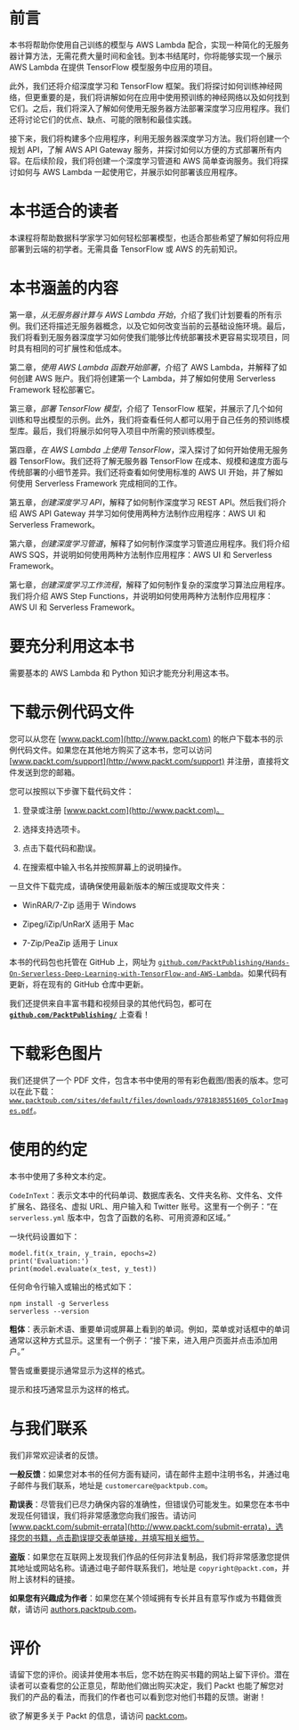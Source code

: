 # 前言

本书将帮助你使用自己训练的模型与 AWS Lambda 配合，实现一种简化的无服务器计算方法，无需花费大量时间和金钱。到本书结尾时，你将能够实现一个展示 AWS Lambda 在提供 TensorFlow 模型服务中应用的项目。

此外，我们还将介绍深度学习和 TensorFlow 框架。我们将探讨如何训练神经网络，但更重要的是，我们将讲解如何在应用中使用预训练的神经网络以及如何找到它们。之后，我们将深入了解如何使用无服务器方法部署深度学习应用程序。我们还将讨论它们的优点、缺点、可能的限制和最佳实践。

接下来，我们将构建多个应用程序，利用无服务器深度学习方法。我们将创建一个规划 API，了解 AWS API Gateway 服务，并探讨如何以方便的方式部署所有内容。在后续阶段，我们将创建一个深度学习管道和 AWS 简单查询服务。我们将探讨如何与 AWS Lambda 一起使用它，并展示如何部署该应用程序。

# 本书适合的读者

本课程将帮助数据科学家学习如何轻松部署模型，也适合那些希望了解如何将应用部署到云端的初学者。无需具备 TensorFlow 或 AWS 的先前知识。

# 本书涵盖的内容

第一章，*从无服务器计算与 AWS Lambda 开始*，介绍了我们计划要看的所有示例。我们还将描述无服务器概念，以及它如何改变当前的云基础设施环境。最后，我们将看到无服务器深度学习如何使我们能够比传统部署技术更容易实现项目，同时具有相同的可扩展性和低成本。

第二章，*使用 AWS Lambda 函数开始部署*，介绍了 AWS Lambda，并解释了如何创建 AWS 账户。我们将创建第一个 Lambda，并了解如何使用 Serverless Framework 轻松部署它。

第三章，*部署 TensorFlow 模型*，介绍了 TensorFlow 框架，并展示了几个如何训练和导出模型的示例。此外，我们将查看任何人都可以用于自己任务的预训练模型库。最后，我们将展示如何导入项目中所需的预训练模型。

第四章，*在 AWS Lambda 上使用 TensorFlow*，深入探讨了如何开始使用无服务器 TensorFlow。我们还将了解无服务器 TensorFlow 在成本、规模和速度方面与传统部署的小细节差异。我们还将查看如何使用标准的 AWS UI 开始，并了解如何使用 Serverless Framework 完成相同的工作。

第五章，*创建深度学习 API*，解释了如何制作深度学习 REST API。然后我们将介绍 AWS API Gateway 并学习如何使用两种方法制作应用程序：AWS UI 和 Serverless Framework。

第六章，*创建深度学习管道*，解释了如何制作深度学习管道应用程序。我们将介绍 AWS SQS，并说明如何使用两种方法制作应用程序：AWS UI 和 Serverless Framework。

第七章，*创建深度学习工作流程*，解释了如何制作复杂的深度学习算法应用程序。我们将介绍 AWS Step Functions，并说明如何使用两种方法制作应用程序：AWS UI 和 Serverless Framework。

# 要充分利用这本书

需要基本的 AWS Lambda 和 Python 知识才能充分利用这本书。

# 下载示例代码文件

您可以从您在 [www.packt.com](http://www.packt.com) 的帐户下载本书的示例代码文件。如果您在其他地方购买了这本书，您可以访问 [www.packt.com/support](http://www.packt.com/support) 并注册，直接将文件发送到您的邮箱。

您可以按照以下步骤下载代码文件：

1.  登录或注册 [www.packt.com](http://www.packt.com)。

1.  选择支持选项卡。

1.  点击下载代码和勘误。

1.  在搜索框中输入书名并按照屏幕上的说明操作。

一旦文件下载完成，请确保使用最新版本的解压或提取文件夹：

+   WinRAR/7-Zip 适用于 Windows

+   Zipeg/iZip/UnRarX 适用于 Mac

+   7-Zip/PeaZip 适用于 Linux

本书的代码包也托管在 GitHub 上，网址为 [`github.com/PacktPublishing/Hands-On-Serverless-Deep-Learning-with-TensorFlow-and-AWS-Lambda`](https://github.com/PacktPublishing/Hands-On-Serverless-Deep-Learning-with-TensorFlow-and-AWS-Lambda)。如果代码有更新，将在现有的 GitHub 仓库中更新。

我们还提供来自丰富书籍和视频目录的其他代码包，都可在 **[`github.com/PacktPublishing/`](https://github.com/PacktPublishing/)** 上查看！

# 下载彩色图片

我们还提供了一个 PDF 文件，包含本书中使用的带有彩色截图/图表的版本。您可以在此下载： [`www.packtpub.com/sites/default/files/downloads/9781838551605_ColorImages.pdf`](http://www.packtpub.com/sites/default/files/downloads/9781838551605_ColorImages.pdf)。

# 使用的约定

本书中使用了多种文本约定。

`CodeInText`：表示文本中的代码单词、数据库表名、文件夹名称、文件名、文件扩展名、路径名、虚拟 URL、用户输入和 Twitter 账号。这里有一个例子：“在 `serverless.yml` 版本中，包含了函数的名称、可用资源和区域。”

一块代码设置如下：

```
model.fit(x_train, y_train, epochs=2)
print('Evaluation:')
print(model.evaluate(x_test, y_test))
```

任何命令行输入或输出的格式如下：

```
npm install -g Serverless
serverless --version

```

**粗体**：表示新术语、重要单词或屏幕上看到的单词。例如，菜单或对话框中的单词通常以这种方式显示。这里有一个例子：“接下来，进入用户页面并点击添加用户。”

警告或重要提示通常显示为这样的格式。

提示和技巧通常显示为这样的格式。

# 与我们联系

我们非常欢迎读者的反馈。

**一般反馈**：如果您对本书的任何方面有疑问，请在邮件主题中注明书名，并通过电子邮件与我们联系，地址是 `customercare@packtpub.com`。

**勘误表**：尽管我们已尽力确保内容的准确性，但错误仍可能发生。如果您在本书中发现任何错误，我们将非常感激您向我们报告。请访问 [www.packt.com/submit-errata](http://www.packt.com/submit-errata)，选择您的书籍，点击勘误提交表单链接，并填写相关细节。

**盗版**：如果您在互联网上发现我们作品的任何非法复制品，我们将非常感激您提供其地址或网站名称。请通过电子邮件联系我们，地址是 `copyright@packt.com`，并附上该材料的链接。

**如果您有兴趣成为作者**：如果您在某个领域拥有专长并且有意写作或为书籍做贡献，请访问 [authors.packtpub.com](http://authors.packtpub.com/)。

# 评价

请留下您的评价。阅读并使用本书后，您不妨在购买书籍的网站上留下评价。潜在读者可以查看您的公正意见，帮助他们做出购买决定，我们 Packt 也能了解您对我们的产品的看法，而我们的作者也可以看到您对他们书籍的反馈。谢谢！

欲了解更多关于 Packt 的信息，请访问 [packt.com](http://www.packt.com/)。
